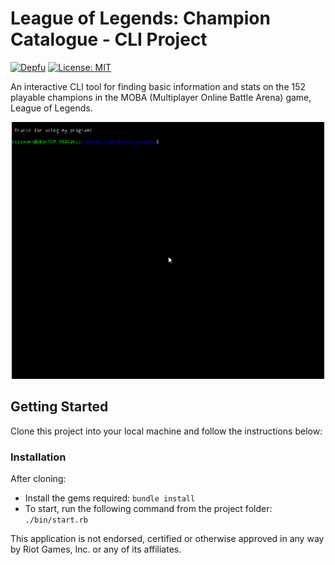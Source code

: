 # League of Legends: Champion Catalogue - CLI Project
[![Depfu](https://badges.depfu.com/badges/fe0e64a73a0b81253786afc4d2e40511/overview.svg)](https://depfu.com/github/cccswann/cli_project?project_id=18178)
[![License: MIT](https://img.shields.io/badge/License-MIT-yellow.svg)](https://opensource.org/licenses/MIT)

An interactive CLI tool for finding basic information and stats on the 152 playable champions in the MOBA (Multiplayer Online Battle Arena) game, League of Legends.

<p align="center"><img src="demo_gif.gif" width="500"/></p>



## Getting Started
Clone this project into your local machine and follow the instructions below:

### Installation 
After cloning:
* Install the gems required: `bundle install`
* To start, run the following command from the project folder: `./bin/start.rb`

This application is not endorsed, certified or otherwise approved in any way by Riot Games, Inc. or any of its affiliates.
